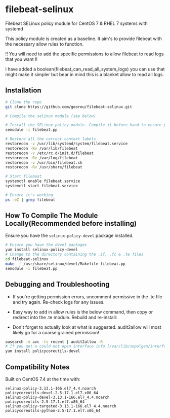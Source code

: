 # filebeat-selinux

Filebeat SELinux policy module for CentOS 7 & RHEL 7 systems with systemd

This policy module is created as a baseline. It aim's to provide filebeat with the necessary allow rules to function.

!! You will need to add the specific permissions to allow filebeat to read logs that you want !!

I have added a boolean(filebeat_can_read_all_system_logs) you can use that might make it simpler but bear in mind this is a blanket allow to read all logs.

## Installation
```sh
# Clone the repo
git clone https://github.com/georou/filebeat-selinux.git

# Compile the selinux module (see below)

# Install the SELinux policy module. Compile it before hand to ensure proper compatibility (see below)
semodule -i filebeat.pp

# Restore all the correct context labels
restorecon -v /usr/lib/systemd/system/filebeat.service
restorecon -Rv /var/lib/filebeat
restorecon -v /etc/rc.d/init.d/filebeat
restorecon -Rv /var/log/filebeat
restorecon -v /usr/bin/filebeat.sh
restorecon -Rv /usr/share/filebeat

# Start filebeat
systemctl enable filebeat.service
systemctl start filebeat.service

# Ensure it's working
ps -eZ | grep filebeat
```

## How To Compile The Module Locally(Recommended before installing)
Ensure you have the `selinux-policy-devel` package installed.
```sh
# Ensure you have the devel packages
yum install selinux-policy-devel
# Change to the directory containing the .if, .fc & .te files
cd filebeat-selinux
make -f /usr/share/selinux/devel/Makefile filebeat.pp
semodule -i filebeat.pp
```

## Debugging and Troubleshooting

* If you're getting permission errors, uncomment permissive in the .te file and try again. Re-check logs for any issues.

* Easy way to add in allow rules is the below command, then copy or redirect into the .te module. Rebuild and re-install:
* Don't forget to actually look at what is suggested. audit2allow will most likely go for a coarse grained permission!

```sh
ausearch -m avc -ts recent | audit2allow -R
# If you get a could not open interface info [/var/lib/sepolgen/interface_info] error, install:
yum install policycoreutils-devel
```


## Compatibility Notes
Built on CentOS 7.4 at the time with:
```
selinux-policy-3.13.1-166.el7_4.4.noarch
policycoreutils-devel-2.5-17.1.el7.x86_64
selinux-policy-devel-3.13.1-166.el7_4.4.noarch
policycoreutils-2.5-17.1.el7.x86_64
selinux-policy-targeted-3.13.1-166.el7_4.4.noarch
policycoreutils-python-2.5-17.1.el7.x86_64
```

